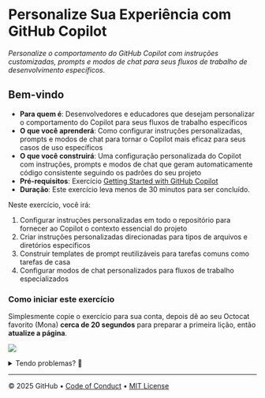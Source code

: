 # Personalize Sua Experiência com GitHub Copilot

_Personalize o comportamento do GitHub Copilot com instruções customizadas, prompts e modos de chat para seus fluxos de trabalho de desenvolvimento específicos._

## Bem-vindo

- **Para quem é**: Desenvolvedores e educadores que desejam personalizar o comportamento do Copilot para seus fluxos de trabalho específicos
- **O que você aprenderá**: Como configurar instruções personalizadas, prompts e modos de chat para tornar o Copilot mais eficaz para seus casos de uso específicos
- **O que você construirá**: Uma configuração personalizada do Copilot com instruções, prompts e modos de chat que geram automaticamente código consistente seguindo os padrões do seu projeto
- **Pré-requisitos**: Exercício [Getting Started with GitHub Copilot](https://github.com/skills/getting-started-with-github-copilot)
- **Duração**: Este exercício leva menos de 30 minutos para ser concluído.

Neste exercício, você irá:

1. Configurar instruções personalizadas em todo o repositório para fornecer ao Copilot o contexto essencial do projeto
1. Criar instruções personalizadas direcionadas para tipos de arquivos e diretórios específicos
1. Construir templates de prompt reutilizáveis para tarefas comuns como tarefas de casa
1. Configurar modos de chat personalizados para fluxos de trabalho especializados

### Como iniciar este exercício

Simplesmente copie o exercício para sua conta, depois dê ao seu Octocat favorito (Mona) **cerca de 20 segundos** para preparar a primeira lição, então **atualize a página**.

[![](https://img.shields.io/badge/Copiar%20Exercício-%E2%86%92-1f883d?style=for-the-badge&logo=github&labelColor=197935)](https://github.com/new?template_owner=skills&template_name=customize-your-github-copilot-experience&owner=%40me&name=skills-customize-your-github-copilot-experience&description=Exercise:+Customize+Your+GitHub+Copilot+Experience&visibility=public)

<details>
<summary>Tendo problemas? 🤷</summary><br/>

Ao copiar o exercício, recomendamos as seguintes configurações:

- Para proprietário, escolha sua conta pessoal ou uma organização para hospedar o repositório.

- Recomendamos criar um repositório público, já que repositórios privados usarão minutos do Actions.

Se o exercício não estiver pronto em 20 segundos, verifique a aba [Actions](../../actions).

- Verifique se um job está executando. Às vezes simplesmente demora um pouco mais.

- Se a página mostrar um job falhado, por favor submeta uma issue. Legal, você encontrou um bug! 🐛

</details>

---

&copy; 2025 GitHub &bull; [Code of Conduct](https://www.contributor-covenant.org/version/2/1/code_of_conduct/code_of_conduct.md) &bull; [MIT License](https://gh.io/mit)
